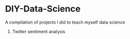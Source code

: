 # DIY-Data-Science
A compilation of projects I did to teach myself data science

1. Twitter sentiment analysis
